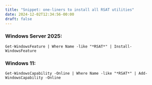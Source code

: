 ```yaml
---
title: "Snippet: one-liners to install all RSAT utilities"
date: 2024-12-02T12:34:56-00:00
draft: false
---
```


### Windows Server 2025:

```pwsh
Get-WindowsFeature | Where Name -like "*RSAT*" | Install-WindowsFeature
```

### Windows 11:

```pwsh
Get-WindowsCapability -Online | Where Name -like "*RSAT*" | Add-WindowsCapability -Online
```